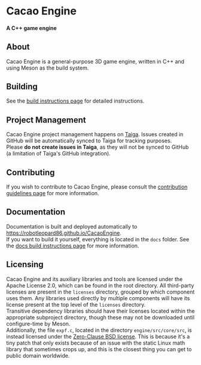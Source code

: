# Cacao Engine  
#### A C++ game engine  

## About
Cacao Engine is a general-purpose 3D game engine, written in C++ and using Meson as the build system.

## Building
See the [build instructions page](https://robotleopard86.github.io/CacaoEngine/dev/manual/building.html) for detailed instructions.

## Project Management
Cacao Engine project management happens on [Taiga](https://tree.taiga.io/project/robotleopard86-cacao-engine). Issues created in GitHub will be automatically synced to Taiga for tracking purposes.  
Please **do not create issues in Taiga**, as they will not be synced to GitHub (a limitation of Taiga's GitHub integration).

## Contributing
If you wish to contribute to Cacao Engine, please consult the [contribution guidelines page](CONTRIBUTING.md) for more information.

## Documentation
Documentation is built and deployed automatically to https://robotleopard86.github.io/CacaoEngine.  
If you want to build it yourself, everything is located in the `docs` folder. See the [docs build instructions page](docs/README.md) for more information.

## Licensing
Cacao Engine and its auxiliary libraries and tools are licensed under the Apache License 2.0, which can be found in the root directory. All third-party licenses are present in the `licenses` directory, grouped by which component uses them. Any libraries used directly by multiple components will have its license present at the top level of the `licenses` directory.  
Transitive dependency libraries should have their licenses located within the appropriate subproject directory, though these may not be downloaded until configure-time by Meson.  
Additionally, the file `expf.c`, located in the directory `engine/src/core/src`, is instead licensed under the [Zero-Clause BSD license](https://opensource.org/license/0bsd). This is because it's a tiny patch that only exists because of an issue with the static Linux math library that sometimes crops up, and this is the closest thing you can get to public domain worldwide.
